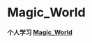 # Magic_World
<html>
<head>
  <meta charset="UTF-8">
<head>
  <body>
    <b>个人学习</a>
    <a href="#" class="volume">Magic_World</a>
  </body>
</html>
